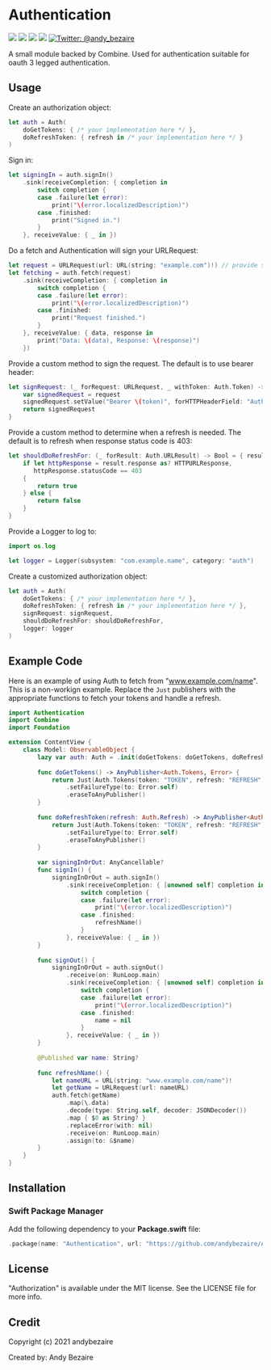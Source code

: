 
# Authentication
<p>
  <img src="https://img.shields.io/badge/iOS-14-orange" />
  <img src="https://img.shields.io/badge/MacOS-11-brightgreen" />
  <img src="https://img.shields.io/badge/Swift-5.3-brightgreen.svg" />
  <img src="https://img.shields.io/github/license/andybezaire/Authentication" />
  <a href="https://twitter.com/andy_bezaire">
    <img src="https://img.shields.io/twitter/url?url=http%3A%2F%2Fgithub.com%2Fandybezaire%2FAuthentication=" alt="Twitter: @andy_bezaire" />
  </a>
</p>

A small module backed by Combine. Used for authentication suitable for oauth 3 legged authentication.

## Usage

Create an authorization object:

```swift
let auth = Auth(
    doGetTokens: { /* your implementation here */ },
    doRefreshToken: { refresh in /* your implementation here */ }
)
```

Sign in:

```swift
let signingIn = auth.signIn()
    .sink(receiveCompletion: { completion in
        switch completion {
        case .failure(let error):
            print("\(error.localizedDescription)")
        case .finished:
            print("Signed in.")
        } 
    }, receiveValue: { _ in })
```

Do a fetch and Authentication will sign your URLRequest:

```swift
let request = URLRequest(url: URL(string: "example.com")!) // provide some URLRequest
let fetching = auth.fetch(request)
    .sink(receiveCompletion: { completion in
        switch completion {
        case .failure(let error):
            print("\(error.localizedDescription)")
        case .finished:
            print("Request finished.")
        }
    }, receiveValue: { data, response in
        print("Data: \(data), Response: \(response)")
    })
```

Provide a custom method to sign the request. The default is to use bearer header:

```swift
let signRequest: (_ forRequest: URLRequest, _ withToken: Auth.Token) -> URLRequest = { request, token in
    var signedRequest = request
    signedRequest.setValue("Bearer \(token)", forHTTPHeaderField: "Authorization")
    return signedRequest
}
```

Provide a custom method to determine when a refresh is needed. The default is to refresh when response status code is 403:

```swift
let shouldDoRefreshFor: (_ forResult: Auth.URLResult) -> Bool = { result in
    if let httpResponse = result.response as? HTTPURLResponse,
       httpResponse.statusCode == 403
    {
        return true
    } else {
        return false
    }
}
```

Provide a Logger to log to:
```swift
import os.log

let logger = Logger(subsystem: "com.example.name", category: "auth")
```

Create a customized authorization object:

```swift
let auth = Auth(
    doGetTokens: { /* your implementation here */ },
    doRefreshToken: { refresh in /* your implementation here */ },
    signRequest: signRequest,
    shouldDoRefreshFor: shouldDoRefreshFor,
    logger: logger
)
```

## Example Code

Here is an example of using Auth to fetch from "www.example.com/name". This is a non-workign example. Replace the `Just` publishers with 
the appropriate functions to fetch your tokens and handle a refresh.

```swift
import Authentication
import Combine
import Foundation

extension ContentView {
    class Model: ObservableObject {
        lazy var auth: Auth = .init(doGetTokens: doGetTokens, doRefreshToken: doRefreshToken)
        
        func doGetTokens() -> AnyPublisher<Auth.Tokens, Error> {
            return Just(Auth.Tokens(token: "TOKEN", refresh: "REFRESH"))
                .setFailureType(to: Error.self)
                .eraseToAnyPublisher()
        }
        
        func doRefreshToken(refresh: Auth.Refresh) -> AnyPublisher<Auth.Tokens, Error> {
            return Just(Auth.Tokens(token: "TOKEN", refresh: "REFRESH"))
                .setFailureType(to: Error.self)
                .eraseToAnyPublisher()
        }
        
        var signingInOrOut: AnyCancellable?
        func signIn() {
            signingInOrOut = auth.signIn()
                .sink(receiveCompletion: { [unowned self] completion in
                    switch completion {
                    case .failure(let error):
                        print("\(error.localizedDescription)")
                    case .finished:
                        refreshName()
                    }
                }, receiveValue: { _ in })
        }
        
        func signOut() {
            signingInOrOut = auth.signOut()
                .receive(on: RunLoop.main)
                .sink(receiveCompletion: { [unowned self] completion in
                    switch completion {
                    case .failure(let error):
                        print("\(error.localizedDescription)")
                    case .finished:
                        name = nil
                    }
                }, receiveValue: { _ in })
        }
        
        @Published var name: String?
        
        func refreshName() {
            let nameURL = URL(string: "www.example.com/name")!
            let getName = URLRequest(url: nameURL)
            auth.fetch(getName)
                .map(\.data)
                .decode(type: String.self, decoder: JSONDecoder())
                .map { $0 as String? }
                .replaceError(with: nil)
                .receive(on: RunLoop.main)
                .assign(to: &$name)
        }
    }
}
```

## Installation

### Swift Package Manager

Add the following dependency to your **Package.swift** file:

```swift
.package(name: "Authentication", url: "https://github.com/andybezaire/Authentication.git", from: "1.0")
```
## License

"Authorization" is available under the MIT license. See the LICENSE file for more info.


## Credit

Copyright (c) 2021 andybezaire

Created by: Andy Bezaire

